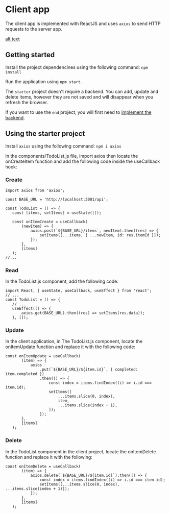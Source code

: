 # Client app

The client app is implemented with ReactJS and uses `axios` to send HTTP requests to the server app.

[alt text](https://github.com/raoufchebri/getting-started/.img/master/todo-react-demo.gif?raw=true)

## Getting started

Install the project dependencines using the following command:
`npm install`

Run the application using `npm start`.

The `starter` project doesn't require a backend. You can add, update and delete items, however they are not saved and will disappear when you refresh the browser.

If you want to use the `end` project, you will first need to [implement the backend](../server/nodejs/README.md).

## Using the starter project

Install `axios` using the following command:
`npm i axios `

In the components/TodoList.js file, import axios then locate the onCreateItem function and add the following code inside the useCallback hook:

### Create

```
import axios from 'axios';

const BASE_URL = 'http://localhost:3001/api';

const TodoList = () => {
   const [items, setItems] = useState([]);

   const onItemCreate = useCallback(
       (newItem) => {
           axios.post(`${BASE_URL}/items`, newItem).then((res) => {
               setItems([...items, { ...newItem, id: res.itemId }]);
           });
       },
       [items]
   );
//...

```

### Read

In the TodoList.js component, add the following code:

```
import React, { useState, useCallback, useEffect } from 'react';
// ...
const TodoList = () => {
   // ...
   useEffect(() => {
       axios.get(BASE_URL).then((res) => setItems(res.data));
   }, []);

```

### Update

In the client application, in The TodoList.js component, locate the onItemUpdate function and replace it with the following code:

```
const onItemUpdate = useCallback(
       (item) => {
           axios
               .put(`${BASE_URL}/${item.id}`, { completed: item.completed })
               .then(() => {
                   const index = items.findIndex((i) => i.id === item.id);
                   setItems([
                       ...items.slice(0, index),
                       item,
                       ...items.slice(index + 1),
                   ]);
               });
       },
       [items]
   );

```

### Delete

In the TodoList component in the client project, locate the onItemDelete function and replace it with the following:

```
const onItemDelete = useCallback(
       (item) => {
           axios.delete(`${BASE_URL}/${item.id}`).then(() => {
               const index = items.findIndex((i) => i.id === item.id);
               setItems([...items.slice(0, index), ...items.slice(index + 1)]);
           });
       },
       [items]
   );

```

